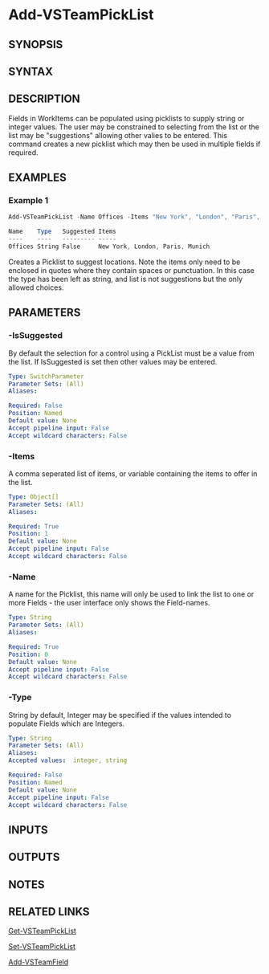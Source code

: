 <!-- #include "./common/header.md" -->

# Add-VSTeamPickList

## SYNOPSIS

<!-- #include "./synopsis/Add-VSTeamPickList.md" -->

## SYNTAX

## DESCRIPTION

Fields in WorkItems can be populated using picklists to supply string or integer values. The user may be constrained to selecting from the list or the list may be "suggestions" allowing other valies to be entered. This command creates a new picklist which may then be used in multiple fields if required.

## EXAMPLES

### Example 1
```powershell
Add-VSTeamPickList -Name Offices -Items "New York", "London", "Paris", "Munich"

Name    Type   Suggested Items
----    ----   --------- -----
Offices String False     New York, London, Paris, Munich
```

Creates a Picklist to suggest locations. Note the items only need to be enclosed in quotes where they contain spaces or punctuation. In this case the type has been left as string, and list is not suggestions but the only allowed choices.

## PARAMETERS

<!-- #include "./params/forcegroup.md" -->

### -IsSuggested
By default the selection for a control using a PickList must be a value from the list. If IsSuggested is set then other values may be entered.

```yaml
Type: SwitchParameter
Parameter Sets: (All)
Aliases:

Required: False
Position: Named
Default value: None
Accept pipeline input: False
Accept wildcard characters: False
```

### -Items
A comma seperated list of items, or variable containing the items to offer in the list.

```yaml
Type: Object[]
Parameter Sets: (All)
Aliases:

Required: True
Position: 1
Default value: None
Accept pipeline input: False
Accept wildcard characters: False
```

### -Name
A name for the Picklist, this name will only be used to link the list to one or more Fields - the user interface only shows the Field-names.

```yaml
Type: String
Parameter Sets: (All)
Aliases:

Required: True
Position: 0
Default value: None
Accept pipeline input: False
Accept wildcard characters: False
```

### -Type
String by default, Integer may be specified if the values intended to populate Fields which are Integers.

```yaml
Type: String
Parameter Sets: (All)
Aliases:
Accepted values:  integer, string

Required: False
Position: Named
Default value: None
Accept pipeline input: False
Accept wildcard characters: False
```

## INPUTS

## OUTPUTS

## NOTES

## RELATED LINKS

[Get-VSTeamPickList](Get-VSTeamPickList.md)

[Set-VSTeamPickList](Set-VSTeamPickList.md)

[Add-VSTeamField](Add-VSTeamField.md)
